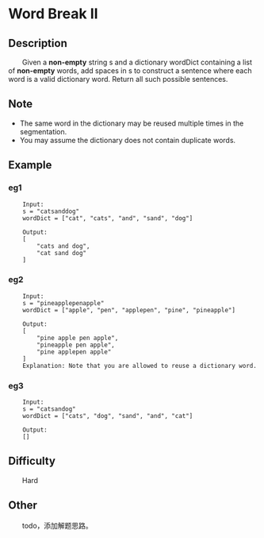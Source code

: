# Word Break II

## Description

&emsp;&emsp;Given a **non-empty** string s and a dictionary wordDict containing a list of **non-empty** words, add 
spaces in s to construct a sentence where each word is a valid dictionary word. Return all such possible sentences.

## Note

- The same word in the dictionary may be reused multiple times in the segmentation.
- You may assume the dictionary does not contain duplicate words.

## Example

### eg1

```
    Input:
    s = "catsanddog"
    wordDict = ["cat", "cats", "and", "sand", "dog"]
    
    Output:
    [
        "cats and dog",
        "cat sand dog"
    ]
```

### eg2

```
    Input:
    s = "pineapplepenapple"
    wordDict = ["apple", "pen", "applepen", "pine", "pineapple"]
    
    Output:
    [
        "pine apple pen apple",
        "pineapple pen apple",
        "pine applepen apple"
    ]
    Explanation: Note that you are allowed to reuse a dictionary word.
```

### eg3

```
    Input:
    s = "catsandog"
    wordDict = ["cats", "dog", "sand", "and", "cat"]
    
    Output:
    []
```

## Difficulty

&emsp;&emsp;Hard

## Other

&emsp;&emsp;todo，添加解题思路。